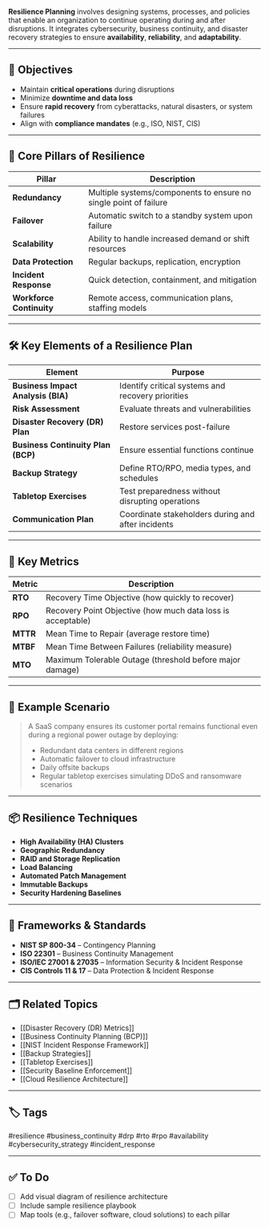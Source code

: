 **Resilience Planning** involves designing systems, processes, and policies that enable an organization to continue operating during and after disruptions. It integrates cybersecurity, business continuity, and disaster recovery strategies to ensure **availability**, **reliability**, and **adaptability**.

---

## 🎯 Objectives

- Maintain **critical operations** during disruptions
- Minimize **downtime and data loss**
- Ensure **rapid recovery** from cyberattacks, natural disasters, or system failures
- Align with **compliance mandates** (e.g., ISO, NIST, CIS)

---

## 🧱 Core Pillars of Resilience

| Pillar              | Description                                                                 |
|---------------------|-----------------------------------------------------------------------------|
| **Redundancy**       | Multiple systems/components to ensure no single point of failure            |
| **Failover**         | Automatic switch to a standby system upon failure                           |
| **Scalability**      | Ability to handle increased demand or shift resources                        |
| **Data Protection**  | Regular backups, replication, encryption                                     |
| **Incident Response**| Quick detection, containment, and mitigation                                |
| **Workforce Continuity** | Remote access, communication plans, staffing models                   |

---

## 🛠️ Key Elements of a Resilience Plan

| Element                        | Purpose                                                      |
|-------------------------------|--------------------------------------------------------------|
| **Business Impact Analysis (BIA)** | Identify critical systems and recovery priorities           |
| **Risk Assessment**            | Evaluate threats and vulnerabilities                         |
| **Disaster Recovery (DR) Plan**| Restore services post-failure                                |
| **Business Continuity Plan (BCP)** | Ensure essential functions continue                          |
| **Backup Strategy**            | Define RTO/RPO, media types, and schedules                   |
| **Tabletop Exercises**         | Test preparedness without disrupting operations              |
| **Communication Plan**        | Coordinate stakeholders during and after incidents           |

---

## 🧮 Key Metrics

| Metric | Description                                         |
|--------|-----------------------------------------------------|
| **RTO**| Recovery Time Objective (how quickly to recover)    |
| **RPO**| Recovery Point Objective (how much data loss is acceptable) |
| **MTTR**| Mean Time to Repair (average restore time)         |
| **MTBF**| Mean Time Between Failures (reliability measure)   |
| **MTO**| Maximum Tolerable Outage (threshold before major damage) |

---

## 🧠 Example Scenario

> A SaaS company ensures its customer portal remains functional even during a regional power outage by deploying:
> - Redundant data centers in different regions
> - Automatic failover to cloud infrastructure
> - Daily offsite backups
> - Regular tabletop exercises simulating DDoS and ransomware scenarios

---

## 📦 Resilience Techniques

- **High Availability (HA) Clusters**
- **Geographic Redundancy**
- **RAID and Storage Replication**
- **Load Balancing**
- **Automated Patch Management**
- **Immutable Backups**
- **Security Hardening Baselines**

---

## 🔐 Frameworks & Standards

- **NIST SP 800-34** – Contingency Planning
- **ISO 22301** – Business Continuity Management
- **ISO/IEC 27001 & 27035** – Information Security & Incident Response
- **CIS Controls 11 & 17** – Data Protection & Incident Response

---

## 🗂 Related Topics

- [[Disaster Recovery (DR) Metrics]]
- [[Business Continuity Planning (BCP)]]
- [[NIST Incident Response Framework]]
- [[Backup Strategies]]
- [[Tabletop Exercises]]
- [[Security Baseline Enforcement]]
- [[Cloud Resilience Architecture]]

---

## 🏷 Tags

#resilience #business_continuity #drp #rto #rpo #availability #cybersecurity_strategy #incident_response

---

## ✅ To Do

- [ ] Add visual diagram of resilience architecture
- [ ] Include sample resilience playbook
- [ ] Map tools (e.g., failover software, cloud solutions) to each pillar
